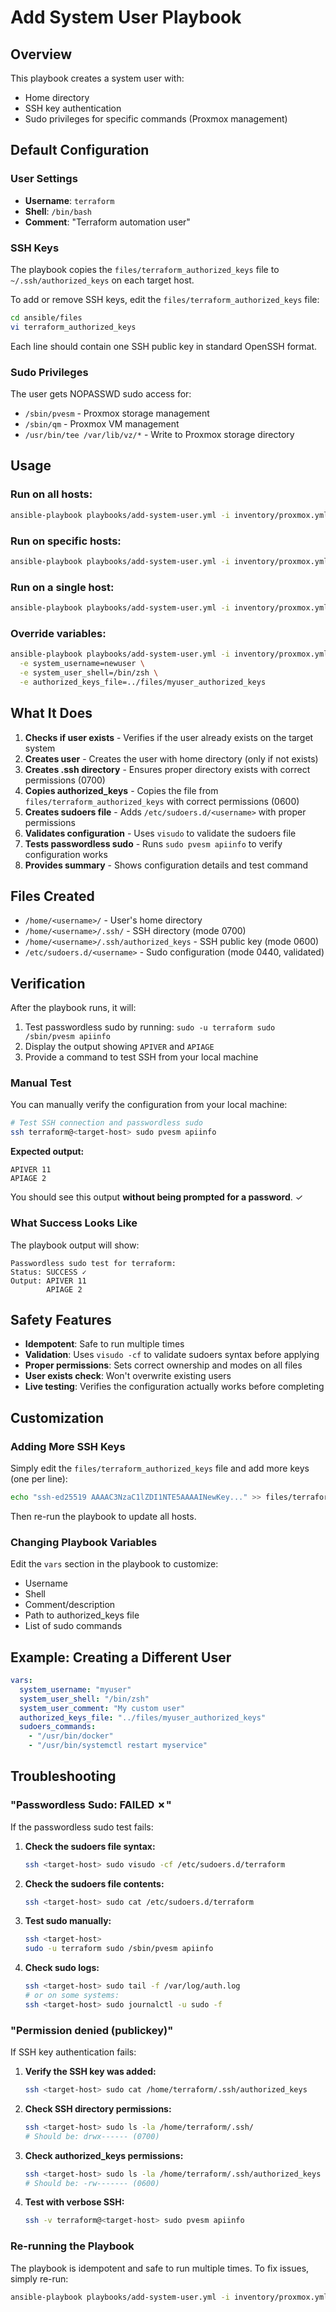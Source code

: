 # Add System User Playbook

## Overview
This playbook creates a system user with:
- Home directory
- SSH key authentication
- Sudo privileges for specific commands (Proxmox management)

## Default Configuration

### User Settings
- **Username**: `terraform`
- **Shell**: `/bin/bash`
- **Comment**: "Terraform automation user"

### SSH Keys
The playbook copies the `files/terraform_authorized_keys` file to `~/.ssh/authorized_keys` on each target host.

To add or remove SSH keys, edit the `files/terraform_authorized_keys` file:
```bash
cd ansible/files
vi terraform_authorized_keys
```

Each line should contain one SSH public key in standard OpenSSH format.

### Sudo Privileges
The user gets NOPASSWD sudo access for:
- `/sbin/pvesm` - Proxmox storage management
- `/sbin/qm` - Proxmox VM management
- `/usr/bin/tee /var/lib/vz/*` - Write to Proxmox storage directory

## Usage

### Run on all hosts:
```bash
ansible-playbook playbooks/add-system-user.yml -i inventory/proxmox.yml
```

### Run on specific hosts:
```bash
ansible-playbook playbooks/add-system-user.yml -i inventory/proxmox.yml --limit nexus_cluster
```

### Run on a single host:
```bash
ansible-playbook playbooks/add-system-user.yml -i inventory/proxmox.yml --limit bravo
```

### Override variables:
```bash
ansible-playbook playbooks/add-system-user.yml -i inventory/proxmox.yml \
  -e system_username=newuser \
  -e system_user_shell=/bin/zsh \
  -e authorized_keys_file=../files/myuser_authorized_keys
```

## What It Does

1. **Checks if user exists** - Verifies if the user already exists on the target system
2. **Creates user** - Creates the user with home directory (only if not exists)
3. **Creates .ssh directory** - Ensures proper directory exists with correct permissions (0700)
4. **Copies authorized_keys** - Copies the file from `files/terraform_authorized_keys` with correct permissions (0600)
5. **Creates sudoers file** - Adds `/etc/sudoers.d/<username>` with proper permissions
6. **Validates configuration** - Uses `visudo` to validate the sudoers file
7. **Tests passwordless sudo** - Runs `sudo pvesm apiinfo` to verify configuration works
8. **Provides summary** - Shows configuration details and test command

## Files Created

- `/home/<username>/` - User's home directory
- `/home/<username>/.ssh/` - SSH directory (mode 0700)
- `/home/<username>/.ssh/authorized_keys` - SSH public key (mode 0600)
- `/etc/sudoers.d/<username>` - Sudo configuration (mode 0440, validated)

## Verification

After the playbook runs, it will:
1. Test passwordless sudo by running: `sudo -u terraform sudo /sbin/pvesm apiinfo`
2. Display the output showing `APIVER` and `APIAGE`
3. Provide a command to test SSH from your local machine

### Manual Test

You can manually verify the configuration from your local machine:

```bash
# Test SSH connection and passwordless sudo
ssh terraform@<target-host> sudo pvesm apiinfo
```

**Expected output:**
```
APIVER 11
APIAGE 2
```

You should see this output **without being prompted for a password**. ✓

### What Success Looks Like

The playbook output will show:
```
Passwordless sudo test for terraform:
Status: SUCCESS ✓
Output: APIVER 11
        APIAGE 2
```

## Safety Features

- **Idempotent**: Safe to run multiple times
- **Validation**: Uses `visudo -cf` to validate sudoers syntax before applying
- **Proper permissions**: Sets correct ownership and modes on all files
- **User exists check**: Won't overwrite existing users
- **Live testing**: Verifies the configuration actually works before completing

## Customization

### Adding More SSH Keys

Simply edit the `files/terraform_authorized_keys` file and add more keys (one per line):

```bash
echo "ssh-ed25519 AAAAC3NzaC1lZDI1NTE5AAAAINewKey..." >> files/terraform_authorized_keys
```

Then re-run the playbook to update all hosts.

### Changing Playbook Variables

Edit the `vars` section in the playbook to customize:
- Username
- Shell
- Comment/description
- Path to authorized_keys file
- List of sudo commands

## Example: Creating a Different User

```yaml
vars:
  system_username: "myuser"
  system_user_shell: "/bin/zsh"
  system_user_comment: "My custom user"
  authorized_keys_file: "../files/myuser_authorized_keys"
  sudoers_commands:
    - "/usr/bin/docker"
    - "/usr/bin/systemctl restart myservice"
```

## Troubleshooting

### "Passwordless Sudo: FAILED ✗"

If the passwordless sudo test fails:

1. **Check the sudoers file syntax:**
   ```bash
   ssh <target-host> sudo visudo -cf /etc/sudoers.d/terraform
   ```

2. **Check the sudoers file contents:**
   ```bash
   ssh <target-host> sudo cat /etc/sudoers.d/terraform
   ```

3. **Test sudo manually:**
   ```bash
   ssh <target-host>
   sudo -u terraform sudo /sbin/pvesm apiinfo
   ```

4. **Check sudo logs:**
   ```bash
   ssh <target-host> sudo tail -f /var/log/auth.log
   # or on some systems:
   ssh <target-host> sudo journalctl -u sudo -f
   ```

### "Permission denied (publickey)"

If SSH key authentication fails:

1. **Verify the SSH key was added:**
   ```bash
   ssh <target-host> sudo cat /home/terraform/.ssh/authorized_keys
   ```

2. **Check SSH directory permissions:**
   ```bash
   ssh <target-host> sudo ls -la /home/terraform/.ssh/
   # Should be: drwx------ (0700)
   ```

3. **Check authorized_keys permissions:**
   ```bash
   ssh <target-host> sudo ls -la /home/terraform/.ssh/authorized_keys
   # Should be: -rw------- (0600)
   ```

4. **Test with verbose SSH:**
   ```bash
   ssh -v terraform@<target-host> sudo pvesm apiinfo
   ```

### Re-running the Playbook

The playbook is idempotent and safe to run multiple times. To fix issues, simply re-run:
```bash
ansible-playbook playbooks/add-system-user.yml -i inventory/proxmox.yml --limit <failed-host>
```
